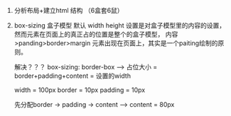 1. 分析布局+建立html 结构 （6盒套6鼠）
2. box-sizing
   盒子模型
   默认 width height 设置是对盒子模型里的内容的设置，然而元素在页面上的真正占的位置是整个的盒子模型， 内容>panding>border>margin
   元素出现在页面上，其实是一个paiting绘制的原则。

   解决？？？
   box-sizing: border-box   -->   占位大小 = border+padding+content = 设置的width

   width = 100px
   border = 10px
   padding = 10px 

   先分配border -> padding -> content --> content = 80px